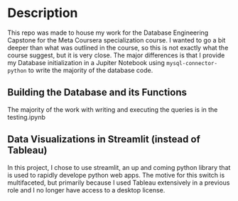 # Description

This repo was made to house my work for the Database Engineering Capstone for the Meta Coursera specialization course. I wanted to go a bit deeper than what was outlined in the course, so this is not exactly what the course suggest, but it is very close. The major differences is that I provide my Database initialization in a Jupiter Notebook using `mysql-connector-python` to write the majority of the database code.

## Building the Database and its Functions

The majority of the work with writing and executing the queries is in the testing.ipynb

## Data Visualizations in Streamlit (instead of Tableau)

In this project, I chose to use streamlit, an up and coming python library that is used to rapidly develope python web apps. The motive for this switch is multifaceted, but primarily because I used Tableau extensively in a previous role and I no longer have access to a desktop license.
